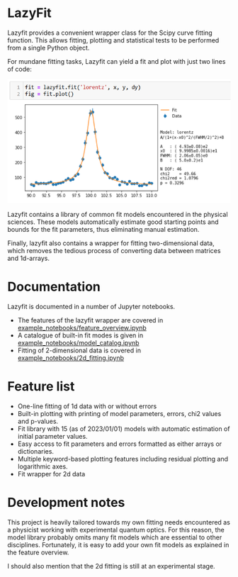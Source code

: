 # LazyFit
Lazyfit provides a convenient wrapper class for the Scipy curve fitting function.
This allows fitting, plotting and statistical tests to be performed from a single Python object.

For mundane fitting tasks, Lazyfit can yield a fit and plot with just two lines of code:

![Alt text](screenshots/Fit_example1.PNG?raw=true "Title")

Lazyfit contains a library of common fit models encountered in the physical sciences. 
These models automatically estimate good starting points and bounds for the fit parameters, thus eliminating manual estimation.

Finally, lazyfit also contains a wrapper for fitting two-dimensional data, which removes the tedious process of converting data between matrices and 1d-arrays.

# Documentation
Lazyfit is documented in a number of Jupyter notebooks.
- The features of the lazyfit wrapper are covered in [example_notebooks/feature_overview.ipynb](example_notebooks/feature_overview.ipynb)
- A catalogue of built-in fit modes is given in [example_notebooks/model_catalog.ipynb](example_notebooks/model_catalog.ipynb)
- Fitting of 2-dimensional data is covered in [example_notebooks/2d_fitting.ipynb](example_notebooks/2d_fitting.ipynb)

# Feature list
- One-line fitting of 1d data with or without errors
- Built-in plotting with printing of model parameters, errors, chi2 values and p-values.
- Fit library with 15 (as of 2023/01/01) models with automatic estimation of initial parameter values.
- Easy access to fit parameters and errors formatted as either arrays or dictionaries.
- Multiple keyword-based plotting features including residual plotting and logarithmic axes.
- Fit wrapper for 2d data

# Development notes
This project is heavily tailored towards my own fitting needs encountered as a physicist working with experimental quantum optics.
For this reason, the model library probably omits many fit models which are essential to other disciplines.
Fortunately, it is easy to add your own fit models as explained in the feature overview.

I should also mention that the 2d fitting is still at an experimental stage.